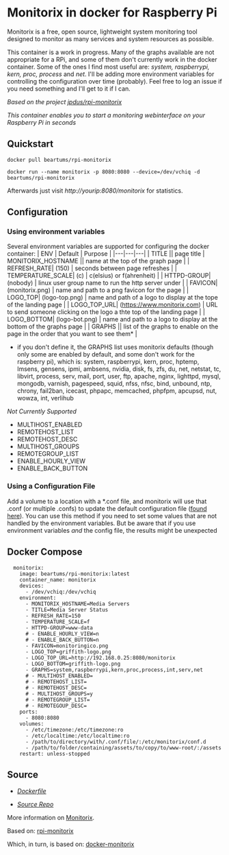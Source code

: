# Monitorix in docker for Raspberry Pi

Monitorix is a free, open source, lightweight system monitoring tool designed to monitor as many services and system resources as possible.

This container is a work in progress.  Many of the graphs available are not appropriate for a RPi, and some of them don't currently work in the docker container.  Some of the ones I find most useful are: _system, raspberrypi, kern, proc, process_ and _net_.  I'll be adding more environment variables for controlling the configuration over time (probably).  Feel free to log an issue if you need something and I'll get to it if I can.

*Based on the project [jpdus/rpi-monitorix](https://github.com/jpdus/rpi-monitorix)*

*This container enables you to start a monitoring webinterface on your Raspberry Pi in seconds*

## Quickstart

```docker pull beartums/rpi-monitorix```

```docker run --name monitorix -p 8080:8080 --device=/dev/vchiq -d beartums/rpi-monitorix```

Afterwards just visit 
*http://yourip:8080/monitorix*
for statistics.

## Configuration

### Using environment variables
  Several environment variables are supported for configuring the docker container:
  | ENV | Default | Purpose |
  |---|---|---|
  | TITLE || page title
  | MONITORIX_HOSTNAME || name at the top of the graph page |
  | REFRESH_RATE| (150) | seconds between page refreshes |
  | TEMPERATURE_SCALE| (c) | c(elsius) or f(ahrenheit) |
  | HTTPD-GROUP| (nobody) | linux user group name to run the http server under |
  | FAVICON| (monitorix.png) | name and path to a png favicon for the page |
  | LOGO_TOP| (logo-top.png) | name and path of a logo to display at the tope of the landing page |
  | LOGO_TOP_URL| (https://www.monitorix.com) | URL to send someone clicking on the logo a thte top of the landing page |
  | LOGO_BOTTOM| (logo-bot.png) | name and path to a logo to display at the bottom of the graphs page |
  | GRAPHS || list of the graphs to enable on the page in the order that you want to see them* |
  * if you don't define it, the GRAPHS list uses monitorix defaults (though only some are enabled by default, and some don't work for the raspberry pi), which is: system, raspberrypi, kern, proc, hptemp, lmsens, gensens, ipmi, ambsens, nvidia, disk, fs, zfs, du, net, netstat, tc, libvirt, process, serv, mail, port, user, ftp, apache, nginx, lighttpd, mysql, mongodb, varnish, pagespeed, squid, nfss, nfsc, bind, unbound, ntp, chrony, fail2ban, icecast, phpapc, memcached, phpfpm, apcupsd, nut, wowza, int, verlihub

  _Not Currently Supported_
   - MULTIHOST_ENABLED
   - REMOTEHOST_LIST
   - REMOTEHOST_DESC
   - MULTIHOST_GROUPS
   - REMOTEGROUP_LIST
   - ENABLE_HOURLY_VIEW
   - ENABLE_BACK_BUTTON

### Using a Configuration File
  Add a volume to a location with a *.conf file, and monitorix will use that .conf (or multiple .confs) to update the default configuration file ([found here](https://github.com/mikaku/Monitorix/blob/master/monitorix.conf)).  You can use this method if you need to set some values that are not handled by the environment variables.  But be aware that if you use environment variables _and_ the config file, the results might be unexpected

## Docker Compose

```
  monitorix:
    image: beartums/rpi-monitorix:latest
    container_name: monitorix
    devices:
      - /dev/vchiq:/dev/vchiq
    environment:
      - MONITORIX_HOSTNAME=Media Servers
      - TITLE=Media Server Status
      - REFRESH_RATE=150
      - TEMPERATURE_SCALE=f
      - HTTPD-GROUP=www-data
      # - ENABLE_HOURLY_VIEW=n
      # - ENABLE_BACK_BUTTON=n
      - FAVICON=monitoringico.png
      - LOGO_TOP=griffith-logo.png
      - LOGO_TOP_URL=http://192.168.0.25:8080/monitorix
      - LOGO_BOTTOM=griffith-logo.png
      - GRAPHS=system,raspberrypi,kern,proc,process,int,serv,net
      # - MULTIHOST_ENABLED=
      # - REMOTEHOST_LIST=
      # - REMOTEHOST_DESC=
      # - MULTIHOST_GROUPS=y
      # - REMOTEGROUP_LIST=
      # - REMOTEGOUP_DESC=
    ports:
      - 8080:8080
    volumes:
      - /etc/timezone:/etc/timezone:ro
      - /etc/localtime:/etc/localtime:ro
      - /path/to/directory/with/.conf/file/:/etc/monitorix/conf.d
      - /path/to/folder/containing/assets/to/copy/to/www-root/:/assets      
    restart: unless-stopped
```

## Source

- *[Dockerfile](https://github.com/jpdus/rpi-monitorix/blob/master/Dockerfile)*

- *[Source Repo](https://github.com/beartums/rpi-monitorix)*


More information on [Monitorix](http://www.monitorix.org/).

Based on:
[rpi-monitorix](https://github.com/jpdus/rpi-monitorix)

Which, in turn, is based on:
[docker-monitorix](https://github.com/yofreke/docker-monitorix)
